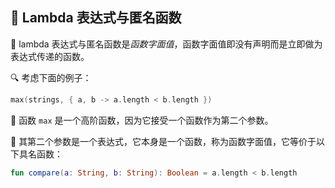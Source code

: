  
## 🌟 Lambda 表达式与匿名函数

🚀 lambda 表达式与匿名函数是*函数字面值*，函数字面值即没有声明而是立即做为表达式传递的函数。

🔍 考虑下面的例子：

```kotlin
max(strings, { a, b -> a.length < b.length })
```

🦄 函数 `max` 是一个高阶函数，因为它接受一个函数作为第二个参数。

🌈 其第二个参数是一个表达式，它本身是一个函数，称为函数字面值，它等价于以下具名函数：

```kotlin
fun compare(a: String, b: String): Boolean = a.length < b.length
```